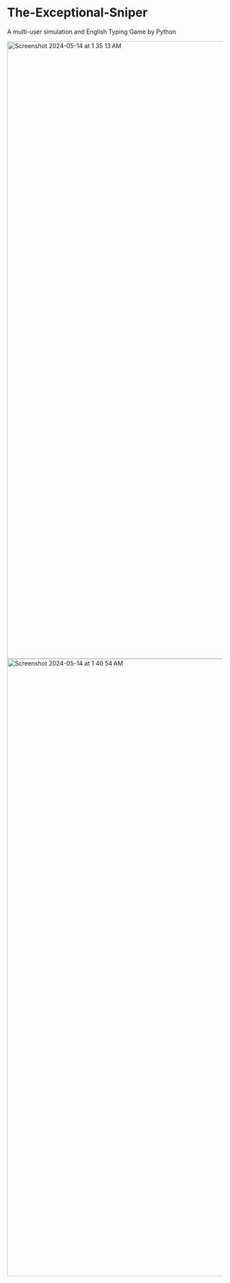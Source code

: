 # The-Exceptional-Sniper
A multi-user simulation and English Typing Game by Python

<img width="1440" alt="Screenshot 2024-05-14 at 1 35 13 AM" src="https://github.com/DannyKRC/The-Exceptional-Sniper/assets/169697727/c08f9efe-42c7-42e4-8d6c-cd1f55f5a237">

<img width="1440" alt="Screenshot 2024-05-14 at 1 40 54 AM" src="https://github.com/DannyKRC/The-Exceptional-Sniper/assets/169697727/a91f1235-71bc-42df-85ed-4a5e4dbc5d4d">
